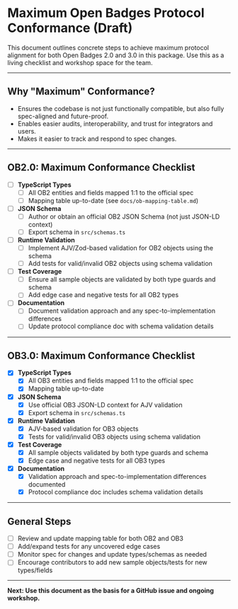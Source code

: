 # Maximum Open Badges Protocol Conformance (Draft)

This document outlines concrete steps to achieve maximum protocol alignment for both Open Badges 2.0 and 3.0 in this package. Use this as a living checklist and workshop space for the team.

---

## Why "Maximum" Conformance?

- Ensures the codebase is not just functionally compatible, but also fully spec-aligned and future-proof.
- Enables easier audits, interoperability, and trust for integrators and users.
- Makes it easier to track and respond to spec changes.

---

## OB2.0: Maximum Conformance Checklist

- [ ] **TypeScript Types**
  - [ ] All OB2 entities and fields mapped 1:1 to the official spec
  - [ ] Mapping table up-to-date (see `docs/ob-mapping-table.md`)
- [ ] **JSON Schema**
  - [ ] Author or obtain an official OB2 JSON Schema (not just JSON-LD context)
  - [ ] Export schema in `src/schemas.ts`
- [ ] **Runtime Validation**
  - [ ] Implement AJV/Zod-based validation for OB2 objects using the schema
  - [ ] Add tests for valid/invalid OB2 objects using schema validation
- [ ] **Test Coverage**
  - [ ] Ensure all sample objects are validated by both type guards and schema
  - [ ] Add edge case and negative tests for all OB2 types
- [ ] **Documentation**
  - [ ] Document validation approach and any spec-to-implementation differences
  - [ ] Update protocol compliance doc with schema validation details

---

## OB3.0: Maximum Conformance Checklist

- [x] **TypeScript Types**
  - [x] All OB3 entities and fields mapped 1:1 to the official spec
  - [x] Mapping table up-to-date
- [x] **JSON Schema**
  - [x] Use official OB3 JSON-LD context for AJV validation
  - [x] Export schema in `src/schemas.ts`
- [x] **Runtime Validation**
  - [x] AJV-based validation for OB3 objects
  - [x] Tests for valid/invalid OB3 objects using schema validation
- [x] **Test Coverage**
  - [x] All sample objects validated by both type guards and schema
  - [x] Edge case and negative tests for all OB3 types
- [x] **Documentation**
  - [x] Validation approach and spec-to-implementation differences documented
  - [x] Protocol compliance doc includes schema validation details

---

## General Steps

- [ ] Review and update mapping table for both OB2 and OB3
- [ ] Add/expand tests for any uncovered edge cases
- [ ] Monitor spec for changes and update types/schemas as needed
- [ ] Encourage contributors to add new sample objects/tests for new types/fields

---

**Next: Use this document as the basis for a GitHub issue and ongoing workshop.**
